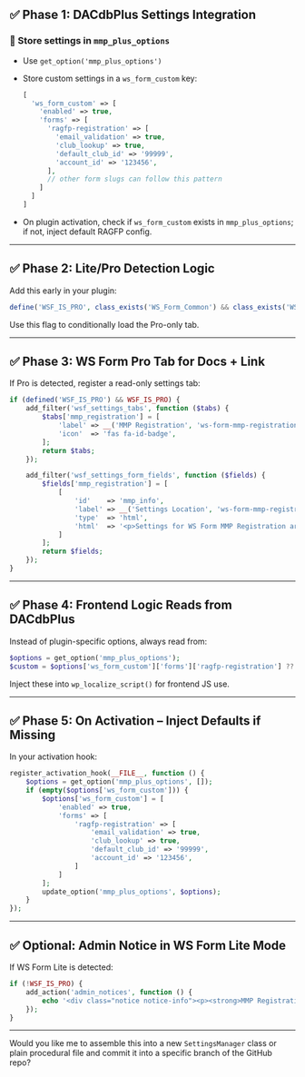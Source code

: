 ## ✅ Phase 1: **DACdbPlus Settings Integration**

### 🧱 Store settings in `mmp_plus_options`

- Use `get_option('mmp_plus_options')`  
- Store custom settings in a `ws_form_custom` key:
  ```php
  [
    'ws_form_custom' => [
      'enabled' => true,
      'forms' => [
        'ragfp-registration' => [
          'email_validation' => true,
          'club_lookup' => true,
          'default_club_id' => '99999',
          'account_id' => '123456',
        ],
        // other form slugs can follow this pattern
      ]
    ]
  ]
  ```

- On plugin activation, check if `ws_form_custom` exists in `mmp_plus_options`; if not, inject default RAGFP config.

---

## ✅ Phase 2: **Lite/Pro Detection Logic**

Add this early in your plugin:

```php
define('WSF_IS_PRO', class_exists('WS_Form_Common') && class_exists('WS_Form_Addon'));
```

Use this flag to conditionally load the Pro-only tab.

---

## ✅ Phase 3: **WS Form Pro Tab for Docs + Link**

If Pro is detected, register a read-only settings tab:

```php
if (defined('WSF_IS_PRO') && WSF_IS_PRO) {
    add_filter('wsf_settings_tabs', function ($tabs) {
        $tabs['mmp_registration'] = [
            'label' => __('MMP Registration', 'ws-form-mmp-registration'),
            'icon'  => 'fas fa-id-badge',
        ];
        return $tabs;
    });

    add_filter('wsf_settings_form_fields', function ($fields) {
        $fields['mmp_registration'] = [
            [
                'id'    => 'mmp_info',
                'label' => __('Settings Location', 'ws-form-mmp-registration'),
                'type'  => 'html',
                'html'  => '<p>Settings for WS Form MMP Registration are now managed in the <a href="' . admin_url('options-general.php?page=mmp-settings') . '">DACdbPlus Settings</a>.</p>',
            ]
        ];
        return $fields;
    });
}
```

---

## ✅ Phase 4: **Frontend Logic Reads from DACdbPlus**

Instead of plugin-specific options, always read from:

```php
$options = get_option('mmp_plus_options');
$custom = $options['ws_form_custom']['forms']['ragfp-registration'] ?? null;
```

Inject these into `wp_localize_script()` for frontend JS use.

---

## ✅ Phase 5: **On Activation – Inject Defaults if Missing**

In your activation hook:

```php
register_activation_hook(__FILE__, function () {
    $options = get_option('mmp_plus_options', []);
    if (empty($options['ws_form_custom'])) {
        $options['ws_form_custom'] = [
            'enabled' => true,
            'forms' => [
                'ragfp-registration' => [
                    'email_validation' => true,
                    'club_lookup' => true,
                    'default_club_id' => '99999',
                    'account_id' => '123456',
                ]
            ]
        ];
        update_option('mmp_plus_options', $options);
    }
});
```

---

## ✅ Optional: Admin Notice in WS Form Lite Mode

If WS Form Lite is detected:

```php
if (!WSF_IS_PRO) {
    add_action('admin_notices', function () {
        echo '<div class="notice notice-info"><p><strong>MMP Registration</strong> is running in WS Form Lite mode. All configuration must be done via DACdbPlus settings.</p></div>';
    });
}
```

---

Would you like me to assemble this into a new `SettingsManager` class or plain procedural file and commit it into a specific branch of the GitHub repo?